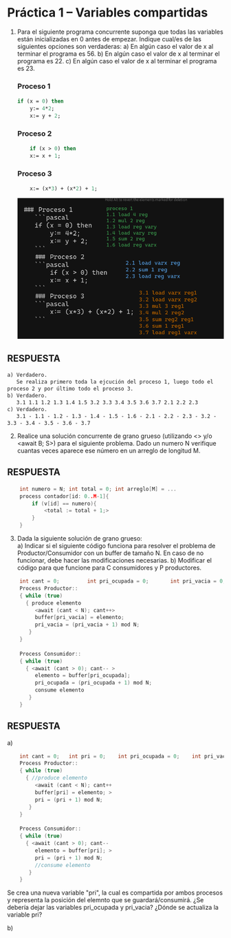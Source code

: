 # Práctica 1 – Variables compartidas

1.  Para el siguiente programa concurrente suponga que todas las variables están inicializadas en 
    0 antes de empezar. Indique cual/es de las siguientes opciones son verdaderas: 
        a) En algún caso el valor de x al terminar el programa es 56. 
        b) En algún caso el valor de x al terminar el programa es 22. 
        c) En algún caso el valor de x al terminar el programa es 23.
    ### Proceso 1
    ```pascal
    if (x = 0) then
        y:= 4*2;
        x:= y + 2;
    ```
    ### Proceso 2
    ```pascal
        if (x > 0) then
        x:= x + 1;
    ```
    ### Proceso 3
    ```pascal
        x:= (x*3) + (x*2) + 1;
    ```
    ![alt text](image.png)
## RESPUESTA
    a) Verdadero.
       Se realiza primero toda la ejcución del proceso 1, luego todo el proceso 2 y por último todo el proceso 3. 
    b) Verdadero. 
       3.1 1.1 1.2 1.3 1.4 1.5 3.2 3.3 3.4 3.5 3.6 3.7 2.1 2.2 2.3
    c) Verdadero. 
       3.1 - 1.1 - 1.2 - 1.3 - 1.4 - 1.5 - 1.6 - 2.1 - 2.2 - 2.3 - 3.2 - 3.3 - 3.4 - 3.5 - 3.6 - 3.7

2. Realice una solución concurrente de grano grueso (utilizando <> y/o <await B; S>) para el 
    siguiente problema. Dado un numero N verifique cuantas veces aparece ese número en un 
    arreglo de longitud M.  

## RESPUESTA
```c
    int numero = N; int total = 0; int arreglo[M] = ... 
    process contador[id: 0..M-1]{
        if (v[id] == numero){
            <total := total + 1;>
        }
    }
```

3. Dada la siguiente solución de grano grueso:  
    a) Indicar si el siguiente código funciona para resolver el problema de 
    Productor/Consumidor  con  un  buffer  de  tamaño  N.  En  caso  de  no  funcionar,  debe 
    hacer las modificaciones necesarias.
    b) Modificar el código para que funcione para C consumidores y P productores.

```c
    int cant = 0;         int pri_ocupada = 0;       int pri_vacia = 0;        int buffer[N];
    Process Productor::  
    { while (true) 
      { produce elemento 
         <await (cant < N); cant++> 
         buffer[pri_vacia] = elemento; 
         pri_vacia = (pri_vacia + 1) mod N; 
       } 
    } 

    Process Consumidor::  
    { while (true) 
      { <await (cant > 0); cant-- > 
         elemento = buffer[pri_ocupada]; 
         pri_ocupada = (pri_ocupada + 1) mod N; 
         consume elemento 
       } 
    }
```

## RESPUESTA
a)
```c
    int cant = 0;   int pri = 0;    int pri_ocupada = 0;    int pri_vacia = 0;  int buffer[N];
    Process Productor::  
    { while (true) 
      { //produce elemento 
         <await (cant < N); cant++ 
         buffer[pri] = elemento; >
         pri = (pri + 1) mod N; 
       } 
    } 

    Process Consumidor::  
    { while (true) 
      { <await (cant > 0); cant--  
         elemento = buffer[pri]; >
         pri = (pri + 1) mod N; 
         //consume elemento 
       } 
    }
```
Se crea una nueva variable "pri", la cual es compartida por ambos procesos y representa la posición del elemnto que se guardará/consumirá. 
¿Se debería dejar las variables pri_ocupada y pri_vacia? ¿Dónde se actualiza la variable pri?

b)